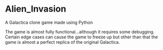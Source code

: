 # Alien_Invasion
A Galactica clone game made using Python

The game is almost fully functional...although it requires some debugging. Certain edge cases can cause the game to freeze up
but other than that the game is almost a perfect replica of the original Galactica.
